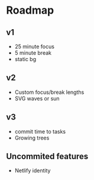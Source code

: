 # Roadmap

## v1
- 25 minute focus
- 5 minute break
- static bg

## v2
- Custom focus/break lengths
- SVG waves or sun

## v3
- commit time to tasks
- Growing trees

## Uncommited features
- Netlify identity